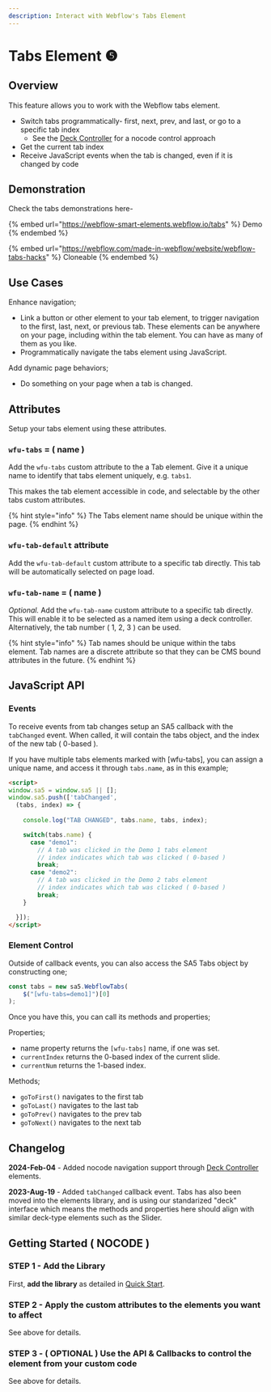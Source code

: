```yaml
---
description: Interact with Webflow's Tabs Element
---
```


# Tabs Element ❺

## Overview <a href="#display-captions-in-webflows-lightboxes" id="display-captions-in-webflows-lightboxes"></a>

This feature allows you to work with the Webflow tabs element.

* Switch tabs programmatically- first, next, prev, and last, or go to a specific tab index
  * See the [Deck Controller](../deck-controller-element.md) for a nocode control approach
* Get the current tab index
* Receive JavaScript events when the tab is changed, even if it is changed by code&#x20;

## Demonstration

Check the tabs demonstrations here-&#x20;

{% embed url="https://webflow-smart-elements.webflow.io/tabs" %}
Demo
{% endembed %}

{% embed url="https://webflow.com/made-in-webflow/website/webflow-tabs-hacks" %}
Cloneable
{% endembed %}

## Use Cases <a href="#usage-notes" id="usage-notes"></a>

Enhance navigation;&#x20;

* Link a button or other element to your tab element, to trigger navigation to the first, last, next, or previous tab. These elements can be anywhere on your page, including within the tab element. You can have as many of them as you like.&#x20;
* Programmatically navigate the tabs element using JavaScript.&#x20;

Add dynamic page behaviors;&#x20;

* Do something on your page when a tab is changed.

## Attributes <a href="#prepare-your-collection-list" id="prepare-your-collection-list"></a>

Setup your tabs element using these attributes.

### `wfu-tabs` = ( name ) <a href="#wfu-lightbox-captions-attribute" id="wfu-lightbox-captions-attribute"></a>

Add the `wfu-tabs` custom attribute to the a Tab element. Give it a unique name to identify that tabs element uniquely, e.g. `tabs1`.&#x20;

This makes the tab element accessible in code, and selectable by the other tabs custom attributes.

{% hint style="info" %}
The Tabs element name should be unique within the page.&#x20;
{% endhint %}

### `wfu-tab-default` attribute

Add the `wfu-tab-default` custom attribute to a specific tab directly. This tab will be automatically selected on page load.

### `wfu-tab-name` = ( name )

_Optional._ Add the `wfu-tab-name` custom attribute to a specific tab directly. This will enable it to be selected as a named item using a deck controller. Alternatively, the tab number ( 1, 2, 3 ) can be used.

{% hint style="info" %}
Tab names should be unique within the tabs element. Tab names are a discrete attribute so that they can be CMS bound attributes in the future.&#x20;
{% endhint %}

## JavaScript API

### Events

To receive events from tab changes setup an SA5 callback with the `tabChanged` event. When called, it will contain the tabs object, and the index of the new tab ( 0-based ).&#x20;

If you have multiple tabs elements marked with \[wfu-tabs], you can assign a unique name, and access it through `tabs.name`, as in this example;&#x20;

```html
<script>
window.sa5 = window.sa5 || [];
window.sa5.push(['tabChanged', 
  (tabs, index) => {
    
    console.log("TAB CHANGED", tabs.name, tabs, index); 

    switch(tabs.name) {
      case "demo1": 
        // A tab was clicked in the Demo 1 tabs element
        // index indicates which tab was clicked ( 0-based )
        break;
      case "demo2": 
        // A tab was clicked in the Demo 2 tabs element
        // index indicates which tab was clicked ( 0-based )
        break;
    }

  }]); 
</script>
```

### Element Control <a href="#wfu-lightbox-captions-attribute" id="wfu-lightbox-captions-attribute"></a>

Outside of callback events, you can also access the SA5 Tabs object by constructing one;

```javascript
const tabs = new sa5.WebflowTabs(
    $("[wfu-tabs=demo1]")[0]
); 
```

Once you have this, you can call its methods and properties;

Properties;

* name property returns the `[wfu-tabs]` name, if one was set.
* `currentIndex` returns the 0-based index of the current slide.
* `currentNum` returns the 1-based index.&#x20;

Methods;

* `goToFirst()` navigates to the first tab
* `goToLast()` navigates to the last tab
* `goToPrev()` navigates to the prev tab
* `goToNext()` navigates to the next tab

## Changelog <a href="#getting-started-nocode" id="getting-started-nocode"></a>

**2024-Feb-04** - Added nocode navigation support through [Deck Controller](../deck-controller-element.md) elements.

**2023-Aug-19** - Added `tabChanged` callback event. Tabs has also been moved into the elements library, and is using our standarized "deck" interface which means the methods and properties here should align with similar deck-type elements such as the Slider.&#x20;

## Getting Started ( NOCODE ) <a href="#getting-started-nocode" id="getting-started-nocode"></a>

### STEP 1 - Add the Library <a href="#step-1---add-the-library" id="step-1---add-the-library"></a>

First, **add the library** as detailed in [Quick Start](../quick-start.md).

### STEP 2 - Apply the custom attributes to the elements you want to affect <a href="#step-2---apply-the-custom-attributes-to-the-elements-you-want-to-affect" id="step-2---apply-the-custom-attributes-to-the-elements-you-want-to-affect"></a>

See above for details.

### STEP 3 - ( OPTIONAL ) Use the API & Callbacks to control the element from your custom code

See above for details.





